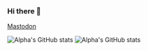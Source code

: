 ### Hi there 👋

<a rel="me" href="https://mastodon.social/@YouFoundAlpha">Mastodon</a>

![Alpha's GitHub stats](https://github-readme-stats.vercel.app/api?username=YouFoundAlpha&show_icons=true)
![Alpha's GitHub stats](https://github-readme-stats.vercel.app/api/top-langs/?username=YouFoundAlpha)
